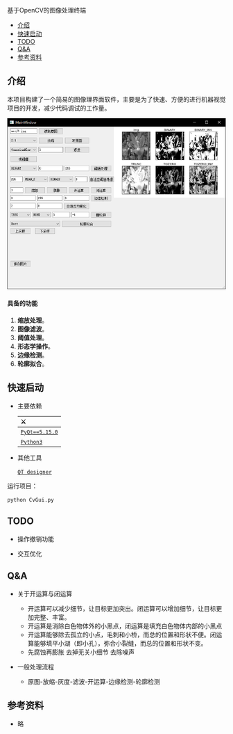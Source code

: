 基于OpenCV的图像处理终端

- [介绍](#介绍)
- [快速启动](#快速启动)
- [TODO](#TODO)
- [Q&A](#Q&A)
- [参考资料](#参考资料)


## 介绍

本项目构建了一个简易的图像理界面软件，主要是为了快速、方便的进行机器视觉项目的开发，减少代码调试的工作量。

<img src="window.jpg" alt="界面图"/>

#### 具备的功能

1. **缩放处理**。
2. **图像滤波**。
3. **阈值处理**。
4. **形态学操作**。
5. **边缘检测**。
6. **轮廓拟合**。

## 快速启动

- 主要依赖

  | ⚔️                                                 |
  | ------------------------------------------------- |
  | [`PyQt==5.15.0`](https://pypi.org/project/PyQt5/5.15.0/)
  | [`Python3`](https://www.python.org/)
  

- 其他工具

   [`QT designer`](https://doc.qt.io/qt-5/qtdesigner-manual.html)
    
运行项目：
```properties
python CvGui.py
```

## TODO

- 操作撤销功能

- 交互优化

## Q&A

- 关于开运算与闭运算
    - 开运算可以减少细节，让目标更加突出。闭运算可以增加细节，让目标更加完整、丰富。
    - 开运算是消除白色物体外的小黑点，闭运算是填充白色物体内部的小黑点
    - 开运算能够除去孤立的小点，毛刺和小桥，而总的位置和形状不便。闭运算能够填平小湖（即小孔），弥合小裂缝，而总的位置和形状不变。
    - 先腐蚀再膨胀 去掉无关小细节 去除噪声

- 一般处理流程
    - 原图-放缩-灰度-滤波-开运算-边缘检测-轮廓检测


## 参考资料

-  略




